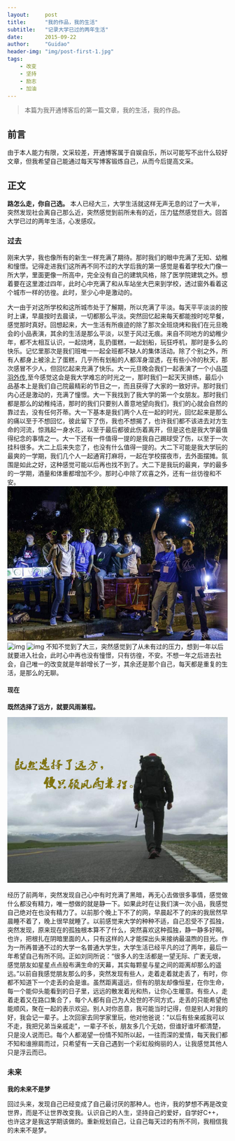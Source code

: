 ```yaml
---
layout:     post
title:      "我的作品，我的生活"
subtitle:   "记录大学已过的两年生活"
date:       2015-09-22
author:     "Guidao"
header-img: "img/post-first-1.jpg"
tags:
    - 改变
    - 坚持
    - 励志
    - 加油
---
```

> 本篇为我开通博客后的第一篇文章，我的生活，我的作品。


## 前言
由于本人能力有限，文采较差，开通博客属于自娱自乐，所以可能写不出什么较好文章，但我希望自己能通过每天写博客锻炼自己，从而今后提高文采。



## 正文

**路怎么走，你自己选。**
本人已经大三，大学生活就这样无声无息的过了一大半，突然发现社会离自己那么近，突然感觉到前所未有的近，压力猛然感觉巨大。回首大学已过的两年生活，心发感叹。

### 过去

刚来大学，我也像所有的新生一样充满了期待。那时我们的眼中充满了无知、幼稚和憧憬。记得走进我们这所再不同不过的大学后我的第一感觉是看着学校大门像一所大学，里面更像一所高中，完全没有自己的建筑风格，除了医学院建筑之外。想着要在这里渡过四年，此时心中充满了和从车站坐大巴来到学校，透过窗外看着这个城市一样的彷徨。此时，至少心中是激动的。

大一由于对这所学校和这所城市处于了解期，所以充满了平淡。每天平平淡淡的按时上课，早晨按时去晨读，一切都那么平淡。突然回忆起来每天都能按时吃早餐，感觉那时真好。回想起来，大一生活有所痕迹的除了那次全班烧烤和我们在元旦晚会的小品表演，其余的生活是那么平淡，以至于风过无痕。来自不同地方的幼稚少年，都不太相互认识，一起烧烤，乱扔蛋糕，一起划船，玩狂呼机，那时是多么的快乐。记忆里那次是我们班唯一一起全班都不缺人的集体活动。除了个别之外，所有人都身上被涂上了蛋糕，几乎所有划船的人都浑身湿透，在有些小冷的秋天，那次感冒不少人，但回忆起来充满了快乐。大一元旦晚会我们一起表演了一个小品<a href="http://v.youku.com/v_show/id_XOTA4MzI0OTU2.html?from=s1.8-1-1.2">项羽外传</a>,至今感觉这会是我大学难忘的时光之一，那时我们一起天天排练，最后小品基本上是我们自己院最精彩的节目之一，而且获得了大家的一致好评。那时我们内心还是激动的，充满了憧憬。大一下我找到了我大学的第一个女朋友。那时我们都是那么的幼稚纯洁，那时的我们只要别人善意地望向我们，我们的心就会自然的靠过去，没有任何芥蒂。大一下基本是我们两个人在一起的时光，回忆起来是那么的痛以至于不想回忆，彼此留下了伤，我也不想揭了，也许我们都不该进去对方生命的河流，惊溅起一身水花，以至于最后都彼此伤着离开，但是这也是我大学最值得纪念的事情之一。大一下还有一件值得一提的是我自己踢球受了伤，以至于一次挂科很多。大二上后来失恋了，也没有什么值得一提的。大二下可能是我大学玩的最爽的一学期，我们几个人一起通宵打麻将，一起在学校摆夜市，去外面摆摊。氛围是如此之好，这种感觉可能以后再也找不到了。大二下是我玩的最爽，学的最多的一学期，酒量和体重都增加不少。那时心中除了欢喜之外，还有一丝彷徨和不安。
![img](/img/post-5.jpg)
![img](/img/post-first-blog1.jpg)
![img](/img/post-first-blog2.jpg)
不知不觉到了大三，突然感觉到了从未有过的压力，想到一年以后就要进入社会，此时心中再也没有憧憬，只有彷徨，不安。不想一年之后进去社会，自己唯一的改变就是年龄增长了一岁，其余还是那个自己，每天都是重复的生活，是那么的无聊。

#### 现在

**既然选择了远方，就要风雨兼程。**

![img](/img/post-first-2.jpg)

经历了前两年，突然发现自己心中有时充满了黑暗，再无心去做很多事情，感觉做什么都没有精力，唯一想做的就是静一下。如果此时在让我们演一次小品，我感觉自己绝对在也没有精力了。以前那个晚上下不了的网，早晨起不了的床的我居然早晨睡不着了，晚上很早就睡了。以前感觉来大学的种种不适，自己忍受不了孤独，突然发现，原来现在的孤独根本算不了什么，突然喜欢这种孤独，静一静多好啊。也许，把根扎在阴暗里面的人，只有这样的人才能探出头来接纳最温煦的目光。作为一所再普通不过的大学一名普通大学生，大学生活已经平凡的过了两年，最后一年希望自己有所不同。正如刘同所说：“很多人的生活都是一望无际、广袤无垠，感觉朋友如星星点点般布满生命的天幕，其实每颗星与星之间的距离却那么的遥远。”以前自我感觉朋友那么的多，突然发现有些人，走着走着就走丢了，有时，你都不知道下一个走丢的会是谁。虽然距离遥远，但有的朋友却像恒星，在你生命，每一个能仰头能看到的日子里，远远的散发着光和热，让你心生暖意。有些人，走着走着又在路口集合了，每个人都有自己为人处世的不同方式，走丢的只能希望他能顺风，聚在一起的表示欢迎。别人对你恶意，我可能当时记得，但是别人对我的好，我会记一辈子。上次回家去同学家里玩，他对他爸说："以后有些亲戚我可以不走，我把兄弟当亲戚走"，一辈子不长，朋友多几个无妨，但谁好谁坏都清楚，只是没人说而已。每个人都渴望一份情不知所以起，一往而深的爱情，每天我们都不知和谁擦肩而过，只希望有一天自己遇到一个彩虹般绚丽的人，让我感觉其他人只是浮云而已。

### 未来

**我的未来不是梦**

回过头来，发现自己已经变成了自己最讨厌的那种人。也许，我的梦想不再是改变世界，而是不让世界改变我。认识自己的人生，坚持自己的爱好，自学好C++，也许这才是我这学期该做的。重新规划自己，让自己每天过的有所不同，我相信我的未来不是梦。
